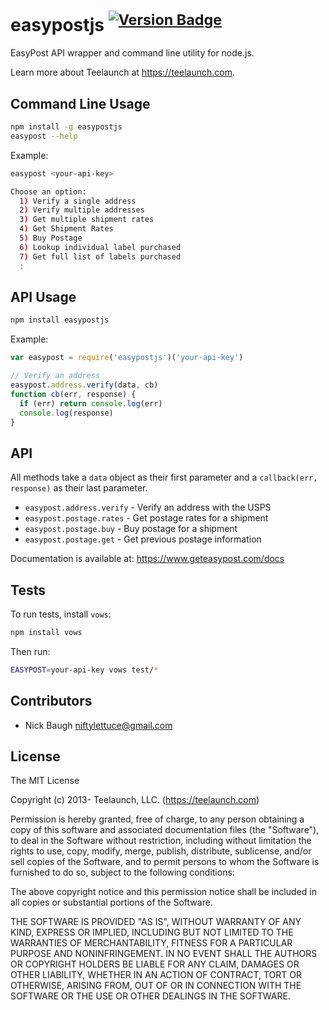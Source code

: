 
# easypostjs <sup>[![Version Badge](http://vb.teelaun.ch/teelaunch/node-easypost.svg)](https://npmjs.org/package/easypostjs)</sup>

EasyPost API wrapper and command line utility for node.js.

Learn more about Teelaunch at <https://teelaunch.com>.


## Command Line Usage

```bash
npm install -g easypostjs
easypost --help
```

Example:

```bash
easypost <your-api-key>

Choose an option:
  1) Verify a single address
  2) Verify multiple addresses
  3) Get multiple shipment rates
  4) Get Shipment Rates
  5) Buy Postage
  6) Lookup individual label purchased
  7) Get full list of labels purchased
  :
```


## API Usage

```bash
npm install easypostjs
```

Example:

```js
var easypost = require('easypostjs')('your-api-key')

// Verify an address
easypost.address.verify(data, cb)
function cb(err, response) {
  if (err) return console.log(err)
  console.log(response)
}
```


## API

All methods take a `data` object as their first parameter and a `callback(err, response)` as their last parameter.

* `easypost.address.verify` - Verify an address with the USPS
* `easypost.postage.rates` - Get postage rates for a shipment
* `easypost.postage.buy` - Buy postage for a shipment
* `easypost.postage.get` - Get previous postage information

Documentation is available at: <https://www.geteasypost.com/docs>


## Tests

To run tests, install `vows`:

```bash
npm install vows
```

Then run:

```bash
EASYPOST=your-api-key vows test/*
```


## Contributors

* Nick Baugh <niftylettuce@gmail.com>


## License

The MIT License

Copyright (c) 2013- Teelaunch, LLC. (https://teelaunch.com)

Permission is hereby granted, free of charge, to any person obtaining a copy
of this software and associated documentation files (the "Software"), to deal
in the Software without restriction, including without limitation the rights
to use, copy, modify, merge, publish, distribute, sublicense, and/or sell
copies of the Software, and to permit persons to whom the Software is
furnished to do so, subject to the following conditions:

The above copyright notice and this permission notice shall be included in
all copies or substantial portions of the Software.

THE SOFTWARE IS PROVIDED "AS IS", WITHOUT WARRANTY OF ANY KIND, EXPRESS OR
IMPLIED, INCLUDING BUT NOT LIMITED TO THE WARRANTIES OF MERCHANTABILITY,
FITNESS FOR A PARTICULAR PURPOSE AND NONINFRINGEMENT. IN NO EVENT SHALL THE
AUTHORS OR COPYRIGHT HOLDERS BE LIABLE FOR ANY CLAIM, DAMAGES OR OTHER
LIABILITY, WHETHER IN AN ACTION OF CONTRACT, TORT OR OTHERWISE, ARISING FROM,
OUT OF OR IN CONNECTION WITH THE SOFTWARE OR THE USE OR OTHER DEALINGS IN
THE SOFTWARE.
